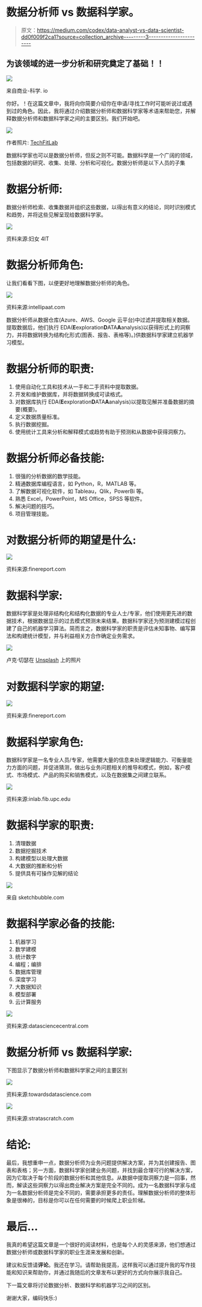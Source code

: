 # 数据分析师 vs 数据科学家。

> 原文：<https://medium.com/codex/data-analyst-vs-data-scientist-dd0f009f2ca1?source=collection_archive---------3----------------------->

## 为该领域的进一步分析和研究奠定了基础！！

![](img/67d98aede268bcbb55e94c94a976573f.png)

来自商业-科学. io

你好。！在这篇文章中，我将向你简要介绍你在申请/寻找工作时可能听说过或遇到过的角色。因此，我将通过介绍数据分析师和数据科学家等术语来帮助您，并解释数据分析师和数据科学家之间的主要区别。我们开始吧。

![](img/41d4af8dfb7360a7f8f37b8ed0d2a067.png)

作者照片: [TechFitLab](https://medium.com/u/b827ee89d985?source=post_page-----a28e23549eb3--------------------------------)

数据科学家也可以是数据分析师，但反之则不可能。数据科学是一个广阔的领域，包括数据的研究、收集、处理、分析和可视化。数据分析师是以下人员的子集

# **数据分析师:**

数据分析师检索、收集数据并组织这些数据，以得出有意义的结论，同时识别模式和趋势，并将这些见解呈现给数据科学家。

![](img/cbb791aed5dc3793b2c67ba8b16aeac9.png)

资料来源:妇女 4IT

# **数据分析师角色:**

让我们看看下图，以便更好地理解数据分析师的角色。

![](img/5a2d48493e7e09bc0131b3687eb17ab3.png)

资料来源:intellipaat.com

数据分析师从数据仓库(Azure、AWS、Google 云平台)中过滤并提取相关数据。提取数据后，他们执行 EDA(**E**exploration**D**ATA**A**analysis)以获得形式上的洞察力，并将数据转换为结构化形式(图表、报告、表格等)。)供数据科学家建立机器学习模型。

# 数据分析师的职责:

1.  使用自动化工具和技术从一手和二手资料中提取数据。
2.  开发和维护数据库，并将数据转换成可读格式。
3.  对数据库执行 EDA(**E**exploration**D**ATA**A**analysis)以提取见解并准备数据的摘要(概要)。
4.  定义数据质量标准。
5.  执行数据挖掘。
6.  使用统计工具来分析和解释模式或趋势有助于预测和从数据中获得洞察力。

# **数据分析师必备技能:**

1.  很强的分析数据的数学技能。
2.  精通数据库编程语言，如 Python，R，MATLAB 等。
3.  了解数据可视化软件，如 Tableau，Qlik，PowerBi 等。
4.  熟悉 Excel，PowerPoint，MS Office，SPSS 等软件。
5.  解决问题的技巧。
6.  项目管理技能。

# 对数据分析师的期望是什么:

![](img/ffb6b0ab2a2143e1375f6a6908dfa49f.png)

资料来源:finereport.com

# **数据科学家:**

数据科学家是处理非结构化和结构化数据的专业人士/专家，他们使用更先进的数据技术，根据数据显示的过去模式预测未来结果。数据科学家还为预测建模过程创建了自己的机器学习算法。简而言之，数据科学家的职责是评估未知事物、编写算法和构建统计模型，并与利益相关方合作确定业务需求。

![](img/b8f4fc349232d426d00c0170666820e9.png)

卢克·切瑟在 [Unsplash](https://unsplash.com?utm_source=medium&utm_medium=referral) 上的照片

# 对数据科学家的期望:

![](img/bd3df7638d4f3269a1396ed85876d97a.png)

资料来源:finereport.com

# 数据科学家角色:

数据科学家是一名专业人员/专家，他需要大量的信息来处理逻辑能力、可衡量能力方面的问题，并促进猜测，做出与业务问题相关的推导和模式，例如，客户模式、市场模式、产品的购买和销售模式，以及在数据集之间建立联系。

![](img/a00d6049b4ef4b8f377f56b6dac4782b.png)

资料来源:inlab.fib.upc.edu

# 数据科学家的职责:

1.  清理数据
2.  数据挖掘技术
3.  构建模型以处理大数据
4.  大数据的推断和分析
5.  提供具有可操作见解的结论

![](img/eb6121f3b04748ab744617fa318437db.png)

来自 sketchbubble.com

# 数据科学家必备的技能:

1.  机器学习
2.  数学建模
3.  统计数字
4.  编程；编排
5.  数据库管理
6.  深度学习
7.  大数据知识
8.  模型部署
9.  云计算服务

![](img/439c77e6d6ba9bba05d9927fbe9ebcd6.png)

资料来源:datasciencecentral.com

# **数据分析师 vs 数据科学家:**

下图显示了数据分析师和数据科学家之间的主要区别

![](img/4c1deba27af077fe4a80da2ffac89fa5.png)

资料来源:towardsdatascience.com

![](img/c8e7a45b3dfb6db00c33a9b9a5c1e384.png)

资料来源:stratascratch.com

# 结论:

最后，我想重申一点，数据分析师为业务问题提供解决方案，并为其创建报告、图表和表格；另一方面，数据科学家创建业务问题，并找到最合理可行的解决方案，因为它取决于每个阶段的数据分析和其他信息。从数据中提取洞察力是一回事，然而，解读这些洞察力以得出商业解决方案是完全不同的。成为一名数据科学家与成为一名数据分析师是完全不同的，需要承担更多的责任。理解数据分析师的整体形象是很棒的，目标是你可以在任何需要的时候爬上职业阶梯。

# 最后…

我真的希望这篇文章是一个很好的阅读材料，也是每个人的灵感来源，他们想通过数据分析师或数据科学家的职业生涯来发展和创新。

建议和反馈请**评论**。我还在学习。请帮助我提高，这样我可以通过提升我的写作技能和知识来帮助你，并通过我随后的文章发布以更好的方式向你展示我自己。

下一篇文章将讨论数据分析、数据科学和机器学习之间的区别。

谢谢大家，编码快乐:)